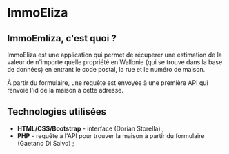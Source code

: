 # ImmoEliza

## ImmoEmliza, c'est quoi ?

ImmoEliza est une application qui permet de récuperer une estimation de la valeur de n'importe quelle propriété en Wallonie (qui se trouve dans la base de données) en entrant le code postal, la rue et le numéro de maison.

À partir du formulaire, une requête est envoyée à une première API qui renvoie l'id de la maison à cette adresse. 

## Technologies utilisées

* **HTML/CSS/Bootstrap** - interface (Dorian Storella) ;
* **PHP** - requête à l'API pour trouver la maison à partir du formulaire (Gaetano Di Salvo) ;


